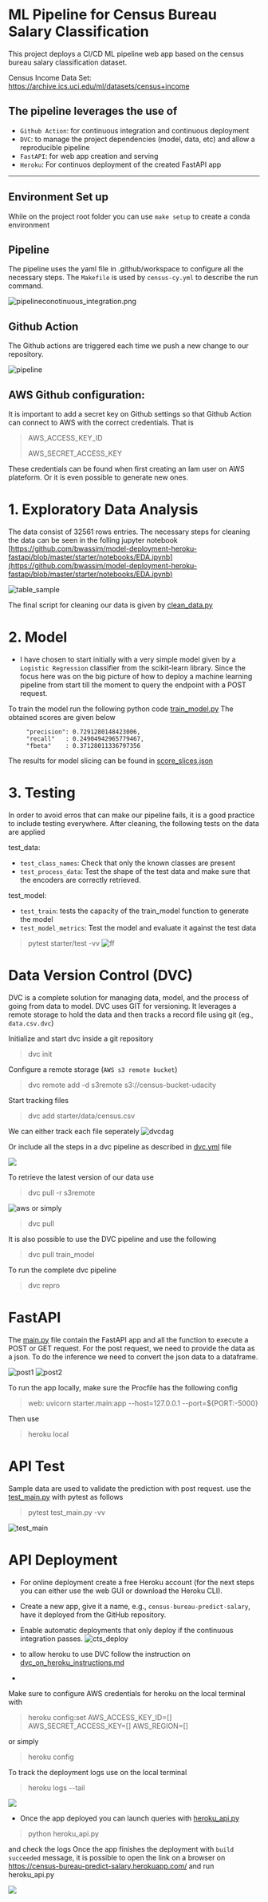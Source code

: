 # ML Pipeline for Census Bureau Salary Classification
This project deploys a  CI/CD ML pipeline web app based on  the census 
bureau salary classification dataset.

Census Income Data Set: https://archive.ics.uci.edu/ml/datasets/census+income

## The pipeline leverages the use of 

- `Github Action`: for continuous integration and continuous deployment
- `DVC`: to manage the project dependencies (model, data, etc) and allow a reproducible pipeline
- `FastAPI`: for web app creation and serving
- `Heroku`: For continuos deployment of the created FastAPI app
---
## Environment Set up
While on the project root folder you can use `make setup` to create a conda environment
## Pipeline
The pipeline uses the yaml file in .github/workspace to configure all the necessary steps. The `Makefile` is used by `census-cy.yml` to describe the run command. 

![pipeline](starter/screenshots/pipeline.png)conotinuous_integration.png

## Github Action 
The Github actions are triggered each time we push a new change to our repository.

![pipeline](starter/screenshots/continuous_integration.png)

## AWS Github configuration:
It is important to add a secret key on Github settings so that Github Action can connect to AWS with the correct credentials. That is 
> AWS_ACCESS_KEY_ID
>
> AWS_SECRET_ACCESS_KEY

These credentials can be found when first creating an Iam user on AWS plateform. Or it is even possible to generate new ones.

# 1. Exploratory Data Analysis
The data consist of 32561 rows entries. The necessary steps for cleaning the data can be seen in the folling jupyter notebook [https://github.com/bwassim/model-deployment-heroku-fastapi/blob/master/starter/notebooks/EDA.ipynb](https://github.com/bwassim/model-deployment-heroku-fastapi/blob/master/starter/notebooks/EDA.ipynb)

![table_sample](starter/screenshots/table_sample.png)

The final script for cleaning our data is given by [clean_data.py](https://github.com/bwassim/model-deployment-heroku-fastapi/blob/master/starter/starter/clean_data.py)

# 2. Model
* I have chosen to start initially with a very simple model given by a `Logistic Regression` classifier from the scikit-learn library. Since the focus here was on the big picture of how to deploy a machine learning pipeline from start till the moment to query the endpoint with a POST request. 

To train the model run the following python code [train_model.py](https://github.com/bwassim/model-deployment-heroku-fastapi/blob/master/starter/starter/train_model.py)
The obtained scores are given below
```
     "precision": 0.7291280148423006,
     "recall"   : 0.24904942965779467,
     "fbeta"    : 0.37128011336797356
```
The results for model slicing can be found in [score_slices.json](https://github.com/bwassim/model-deployment-heroku-fastapi/blob/master/starter/model/score_slices.json)


# 3. Testing
In order to avoid erros that can make our pipeline fails, it is a good practice to include testing everywhere. After cleaning, the following tests on the data are applied

test_data:
  - `test_class_names`: Check that only the known classes are present 
  - `test_process_data`: Test the shape of the test data and make sure that the encoders are correctly retrieved.

test_model:
  -  `test_train`: tests the capacity of the train_model function to generate the  model 
  -  `test_model_metrics`: Test the model and evaluate it against the test data

> pytest starter/test -vv
![ff](starter/screenshots/test_data_model.png)


# Data Version Control (DVC)
DVC is a complete solution for managing data, model, and the process of going from data to model. DVC uses GIT for versioning. It leverages a remote storage to hold the data and then tracks a record file using git (eg., `data.csv.dvc`)

Initialize and start dvc inside a git repository
> dvc init

Configure a remote storage (`AWS s3 remote bucket`)
> dvc remote add -d s3remote s3://census-bucket-udacity

Start tracking files 
> dvc add starter/data/census.csv 

We can either  track each file seperately 
![dvcdag](starter/screenshots/dvcdag.png)

Or include all the steps in a dvc pipeline as described in [dvc.yml](https://github.com/bwassim/model-deployment-heroku-fastapi/blob/master/dvc.yaml) file

![](starter/screenshots/dvc_yaml.png)

To retrieve the latest version of our data use 
> dvc pull -r s3remote 

![aws](starter/screenshots/aws.png)
or simply 
> dvc pull

It is also possible to use the DVC pipeline and use the following 
> dvc pull train_model

To run the complete dvc pipeline 
> dvc repro

# FastAPI
The [main.py](https://github.com/bwassim/model-deployment-heroku-fastapi/blob/master/starter/main.py) file contain the FastAPI app and all the function to execute a POST or GET request. For the post request, we need to provide the data as a json. To do the inference we need to convert the json data to a dataframe. 

![post1](starter/screenshots/post1.png)
![post2](starter/screenshots/pos2.png)

To run the app locally, make sure the Procfile has the following config 
> web: uvicorn starter.main:app --host=127.0.0.1 --port=${PORT:-5000}

Then use

> heroku local
# API Test
Sample data are used to validate the prediction with post request. use the [test_main.py](https://github.com/bwassim/model-deployment-heroku-fastapi/blob/master/starter/test_main.py) with pytest as follows 

> pytest test_main.py -vv

![test_main](starter/screenshots/api_test.png)

# API Deployment

* For online deployment create a free Heroku account (for the next steps you can either use the web GUI or download the Heroku CLI).

* Create a new app, give it a name, e.g.,  `census-bureau-predict-salary`,  have it deployed from the GitHub repository.
* Enable automatic deployments that only deploy if the continuous integration passes.
![cts_deploy](starter/screenshots/continuous_deloyment.png)

* to allow heroku to use DVC follow the instruction on [dvc_on_heroku_instructions.md](https://github.com/bwassim/model-deployment-heroku-fastapi/blob/master/starter/dvc_on_heroku_instructions.md)
* 
Make sure to configure AWS credentials for heroku on the local terminal with 
> heroku config:set AWS_ACCESS_KEY_ID=[] AWS_SECRET_ACCESS_KEY=[] AWS_REGION=[]

or simply 
> heroku config

To track the deployment logs use on the local terminal 
> heroku logs --tail

![](starter/screenshots/heroku_logs.png)

- Once the app deployed you can launch queries with [heroku_api.py](https://github.com/bwassim/model-deployment-heroku-fastapi/blob/master/starter/heroku_api.py)

> python heroku_api.py 

and check the logs 
Once the app finishes the deployment with `build succeeded` message, it is possible to open the link on a browser on https://census-bureau-predict-salary.herokuapp.com/ and
run heroku_api.py

![](starter/screenshots/live_post.png)
